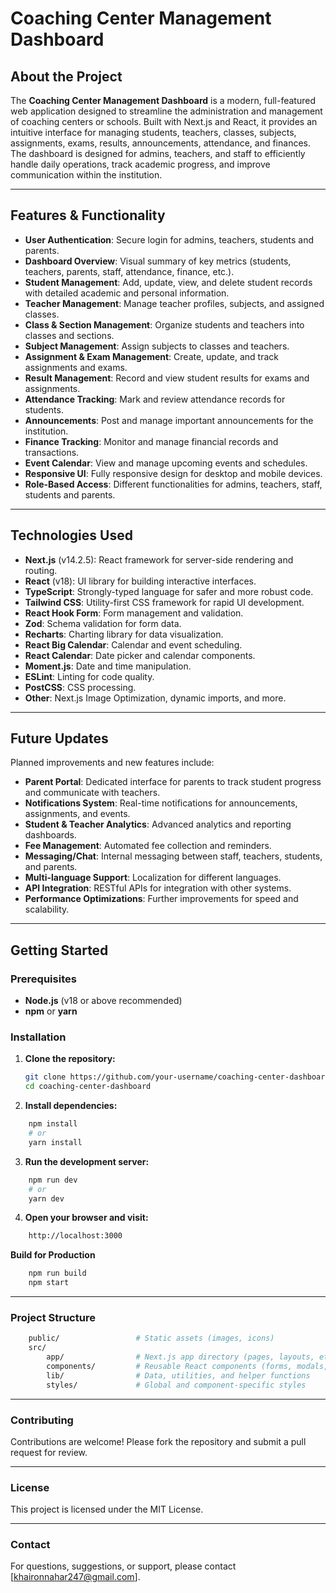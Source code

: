 # Coaching Center Management Dashboard

## About the Project

The **Coaching Center Management Dashboard** is a modern, full-featured web application designed to streamline the administration and management of coaching centers or schools. Built with Next.js and React, it provides an intuitive interface for managing students, teachers, classes, subjects, assignments, exams, results, announcements, attendance, and finances. The dashboard is designed for admins, teachers, and staff to efficiently handle daily operations, track academic progress, and improve communication within the institution.

---

## Features & Functionality

- **User Authentication**: Secure login for admins, teachers, students and parents.
- **Dashboard Overview**: Visual summary of key metrics (students, teachers, parents, staff, attendance, finance, etc.).
- **Student Management**: Add, update, view, and delete student records with detailed academic and personal information.
- **Teacher Management**: Manage teacher profiles, subjects, and assigned classes.
- **Class & Section Management**: Organize students and teachers into classes and sections.
- **Subject Management**: Assign subjects to classes and teachers.
- **Assignment & Exam Management**: Create, update, and track assignments and exams.
- **Result Management**: Record and view student results for exams and assignments.
- **Attendance Tracking**: Mark and review attendance records for students.
- **Announcements**: Post and manage important announcements for the institution.
- **Finance Tracking**: Monitor and manage financial records and transactions.
- **Event Calendar**: View and manage upcoming events and schedules.
- **Responsive UI**: Fully responsive design for desktop and mobile devices.
- **Role-Based Access**: Different functionalities for admins, teachers, staff, students and parents.

---

## Technologies Used

- **Next.js** (v14.2.5): React framework for server-side rendering and routing.
- **React** (v18): UI library for building interactive interfaces.
- **TypeScript**: Strongly-typed language for safer and more robust code.
- **Tailwind CSS**: Utility-first CSS framework for rapid UI development.
- **React Hook Form**: Form management and validation.
- **Zod**: Schema validation for form data.
- **Recharts**: Charting library for data visualization.
- **React Big Calendar**: Calendar and event scheduling.
- **React Calendar**: Date picker and calendar components.
- **Moment.js**: Date and time manipulation.
- **ESLint**: Linting for code quality.
- **PostCSS**: CSS processing.
- **Other**: Next.js Image Optimization, dynamic imports, and more.

---

## Future Updates

Planned improvements and new features include:

- **Parent Portal**: Dedicated interface for parents to track student progress and communicate with teachers.
- **Notifications System**: Real-time notifications for announcements, assignments, and events.
- **Student & Teacher Analytics**: Advanced analytics and reporting dashboards.
- **Fee Management**: Automated fee collection and reminders.
- **Messaging/Chat**: Internal messaging between staff, teachers, students, and parents.
- **Multi-language Support**: Localization for different languages.
- **API Integration**: RESTful APIs for integration with other systems.
- **Performance Optimizations**: Further improvements for speed and scalability.

---

## Getting Started

### Prerequisites

- **Node.js** (v18 or above recommended)
- **npm** or **yarn**

### Installation

1. **Clone the repository:**
   ```sh
   git clone https://github.com/your-username/coaching-center-dashboard.git
   cd coaching-center-dashboard

2. **Install dependencies:**
```bash
    npm install
    # or
    yarn install
```

3. **Run the development server:**
```bash
    npm run dev
    # or
    yarn dev
```

4. **Open your browser and visit:**
```bash
    http://localhost:3000
```

**Build for Production**
```bash
    npm run build
    npm start
```
---

### Project Structure
```bash
    public/                 # Static assets (images, icons)
    src/
        app/                # Next.js app directory (pages, layouts, etc.)
        components/         # Reusable React components (forms, modals, charts, etc.)
        lib/                # Data, utilities, and helper functions
        styles/             # Global and component-specific styles
```

---

### Contributing
Contributions are welcome! Please fork the repository and submit a pull request for review.

---

### License
This project is licensed under the MIT License.

---

### Contact
For questions, suggestions, or support, please contact [khaironnahar247@gmail.com].